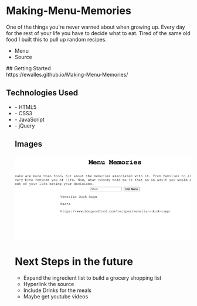 # Making-Menu-Memories

One of the things you're never warned about when growing up. 
Every day for the rest of your life you have to decide what to eat. 
Tired of the same old food I built this to pull up random recipes.

<ul>
<li>Menu
<li>Source
</ul>
## Getting Started
<br>
https://ewalles.github.io/Making-Menu-Memories/

## Technologies Used<br>
<ul>
<li>- HTML5
<li>- CSS3
<li>- JavaScript
<li>- jQuery
<br>

## Images

![recipe](https://github.com/EWalles/Making-Menu-Memories/blob/master/recipe.png)


<h1>Next Steps in the future</h1>
<ul>
<li>Expand the ingredient list to build a grocery shopping list
<li> Hyperlink the source
<li>Include Drinks for the meals
<li> Maybe get youtube videos
</ul>
